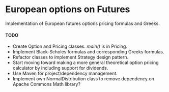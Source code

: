 # European options on Futures
Implementation of European futures options pricing formulas and Greeks.

#### TODO
+ Create Option and Pricing classes. *main()* is in Pricing.
+ Implement Black-Scholes formulas and corresponding Greeks formulas.
+ Refactor classes to implement Strategy design pattern.
+ Start moving toward making a more general theoretical option pricing calculator by including support for dividends.
+ Use Maven for project/dependency management.
+ Implement own NormalDistribution class to remove dependency on Apache Commons Math library?
